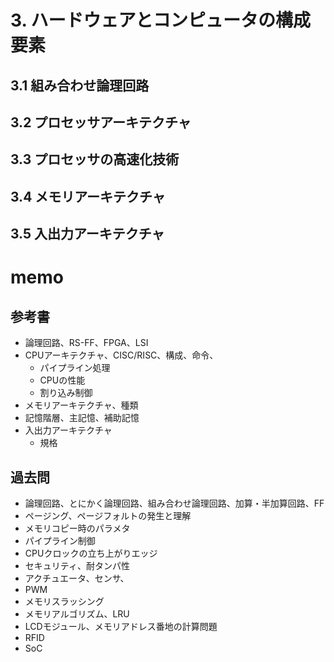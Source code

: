 # 3. ハードウェアとコンピュータの構成要素

## 3.1 組み合わせ論理回路

## 3.2 プロセッサアーキテクチャ

## 3.3 プロセッサの高速化技術

## 3.4 メモリアーキテクチャ

## 3.5 入出力アーキテクチャ

# memo

## 参考書
* 論理回路、RS-FF、FPGA、LSI
* CPUアーキテクチャ、CISC/RISC、構成、命令、
  * パイプライン処理
  * CPUの性能
  * 割り込み制御
* メモリアーキテクチャ、種類
* 記憶階層、主記憶、補助記憶
* 入出力アーキテクチャ
  * 規格

## 過去問

* 論理回路、とにかく論理回路、組み合わせ論理回路、加算・半加算回路、FF
* ページング、ページフォルトの発生と理解
* メモリコピー時のパラメタ
* パイプライン制御
* CPUクロックの立ち上がりエッジ
* セキュリティ、耐タンパ性
* アクチュエータ、センサ、
* PWM
* メモリスラッシング
* メモリアルゴリズム、LRU
* LCDモジュール、メモリアドレス番地の計算問題
* RFID
* SoC
